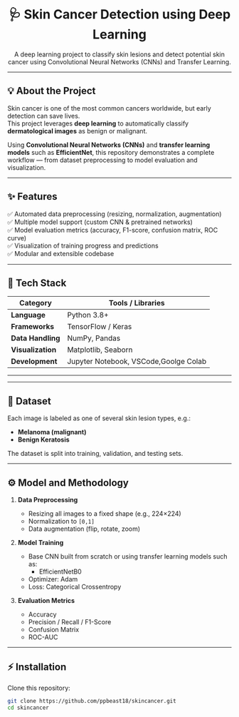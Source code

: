 
<h1 align="center">🩺 Skin Cancer Detection using Deep Learning</h1>

<p align="center">
  A deep learning project to classify skin lesions and detect potential skin cancer using Convolutional Neural Networks (CNNs) and Transfer Learning.
  <br />
</p>

---


## 💡 About the Project

Skin cancer is one of the most common cancers worldwide, but early detection can save lives.  
This project leverages **deep learning** to automatically classify **dermatological images** as benign or malignant.  

Using **Convolutional Neural Networks (CNNs)** and **transfer learning models** such as **EfficientNet**, this repository demonstrates a complete workflow — from dataset preprocessing to model evaluation and visualization.

---

## ✨ Features

✅ Automated data preprocessing (resizing, normalization, augmentation)  
✅ Multiple model support (custom CNN & pretrained networks)  
✅ Model evaluation metrics (accuracy, F1-score, confusion matrix, ROC curve)  
✅ Visualization of training progress and predictions  
✅ Modular and extensible codebase  

---

## 🧠 Tech Stack

| Category | Tools / Libraries |
|-----------|-------------------|
| **Language** | Python 3.8+ |
| **Frameworks** | TensorFlow / Keras |
| **Data Handling** | NumPy, Pandas |
| **Visualization** | Matplotlib, Seaborn |
| **Development** | Jupyter Notebook, VSCode,Goolge Colab |

---


---

## 🧬 Dataset


Each image is labeled as one of several skin lesion types, e.g.:

- **Melanoma (malignant)**
- **Benign Keratosis**

The dataset is split into training, validation, and testing sets.

---

## ⚙️ Model and Methodology

1. **Data Preprocessing**
   - Resizing all images to a fixed shape (e.g., 224×224)
   - Normalization to `[0,1]`
   - Data augmentation (flip, rotate, zoom)

2. **Model Training**
   - Base CNN built from scratch or using transfer learning models such as:
     - EfficientNetB0
   - Optimizer: Adam
   - Loss: Categorical Crossentropy

3. **Evaluation Metrics**
   - Accuracy
   - Precision / Recall / F1-Score
   - Confusion Matrix
   - ROC-AUC

---

## ⚡ Installation

Clone this repository:

```bash
git clone https://github.com/ppbeast18/skincancer.git
cd skincancer


